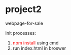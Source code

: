 # project2
webpage-for-sale

Init processes:
1. <font color="#f00">npm install</font> using cmd
2. run index.html in broswer
